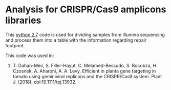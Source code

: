 <h1> Analysis for CRISPR/Cas9 amplicons libraries </h1>

This [python 2.7](Amplicon.py) code is used for dividing samples from Illumina sequencing and process them into a table with the information regarding repair footprint.

This code was used in:
1. T. Dahan-Meir, S. Filler-Hayut, C. Melamed-Bessudo, S. Bocobza, H. Czosnek, A. Aharoni, A. A. Levy, 
Efficient in planta gene targeting in tomato using geminiviral replicons and the CRISPR/Cas9 system. Plant J. (2018), 
doi:10.1111/tpj.13932.
